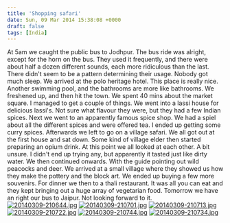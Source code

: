```yaml
---
title: 'Shopping safari'
date: Sun, 09 Mar 2014 15:38:08 +0000
draft: false
tags: [India]
---
```


At 5am we caught the public bus to Jodhpur. The bus ride was alright, except for the horn on the bus. They used it frequently, and there were about half a dozen different sounds, each more ridiculous than the last. There didn't seem to be a pattern determining their usage. Nobody got much sleep. We arrived at the polo heritage hotel. This place is really nice. Another swimming pool, and the bathrooms are more like bathrooms. We freshened up, and then hit the town. We spent 40 mins about the market square. I managed to get a couple of things. We went into a lassi house for delicious lassi's. Not sure what flavour they were, but they had a few Indian spices. Next we went to an apparently famous spice shop. We had a spiel about all the different spices and were offered tea. I ended up getting some curry spices. Afterwards we left to go on a village safari. We all got out at the first house and sat down. Some kind of village elder then started preparing an opium drink. At this point we all looked at each other. A bit unsure. I didn't end up trying any, but apparently it tasted just like dirty water. We then continued onwards. With the guide pointing out wild peacocks and deer. We arrived at a small village where they showed us how they make the pottery and the block art. We ended up buying a few more souvenirs. For dinner we then to a thali restaurant. It was all you can eat and they kept bringing out a huge array of vegetarian food. Tomorrow we have an right our bus to Jaipur. Not looking forward to it. [![20140309-210644.jpg](http://indiaana.files.wordpress.com/2014/03/20140309-210644.jpg)](http://indiaana.files.wordpress.com/2014/03/20140309-210644.jpg) [![20140309-210701.jpg](http://indiaana.files.wordpress.com/2014/03/20140309-210701.jpg)](http://indiaana.files.wordpress.com/2014/03/20140309-210701.jpg) [![20140309-210713.jpg](http://indiaana.files.wordpress.com/2014/03/20140309-210713.jpg)](http://indiaana.files.wordpress.com/2014/03/20140309-210713.jpg) [![20140309-210722.jpg](http://indiaana.files.wordpress.com/2014/03/20140309-210722.jpg)](http://indiaana.files.wordpress.com/2014/03/20140309-210722.jpg) [![20140309-210744.jpg](http://indiaana.files.wordpress.com/2014/03/20140309-210744.jpg)](http://indiaana.files.wordpress.com/2014/03/20140309-210744.jpg) [![20140309-210734.jpg](http://indiaana.files.wordpress.com/2014/03/20140309-210734.jpg)](http://indiaana.files.wordpress.com/2014/03/20140309-210734.jpg)
